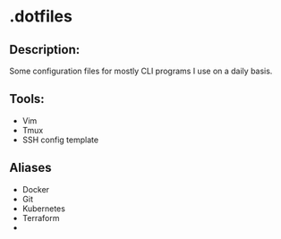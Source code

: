 # .dotfiles

## Description:
Some configuration files for mostly CLI programs I use on a daily basis.

## Tools:
* Vim
* Tmux
* SSH config template

## Aliases
* Docker
* Git
* Kubernetes
* Terraform
* 


